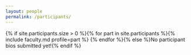 ```yaml
---
layout: people
permalink: /participants/
---
```

{% if site.participants.size > 0 %}{% for part in site.participants %}{% include faculty.md profile=part %}
{% endfor %}{% else %}No participant bios submitted yet!{% endif %}